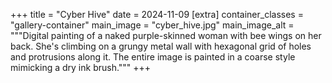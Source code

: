 +++
title = "Cyber Hive"
date = 2024-11-09
[extra]
container_classes = "gallery-container"
main_image = "cyber_hive.jpg"
main_image_alt = """Digital painting of a naked purple-skinned woman with bee wings on her back.
She's climbing on a grungy metal wall with hexagonal grid of holes and protrusions along it.
The entire image is painted in a coarse style mimicking a dry ink brush."""
+++

<!-- more -->
